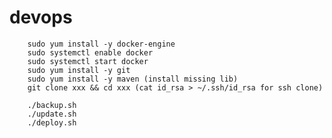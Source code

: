 # devops

        sudo yum install -y docker-engine
        sudo systemctl enable docker
        sudo systemctl start docker
        sudo yum install -y git
        sudo yum install -y maven (install missing lib)
        git clone xxx && cd xxx (cat id_rsa > ~/.ssh/id_rsa for ssh clone)

        ./backup.sh
        ./update.sh
        ./deploy.sh

        

    
